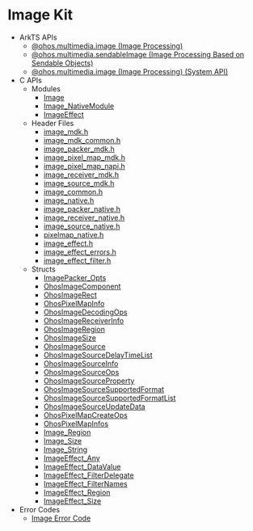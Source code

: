 # Image Kit

- ArkTS APIs
  - [@ohos.multimedia.image (Image Processing)](js-apis-image.md)
  - [@ohos.multimedia.sendableImage (Image Processing Based on Sendable Objects)](js-apis-sendableImage.md)
  - [@ohos.multimedia.image (Image Processing) (System API)](js-apis-image-sys.md)
- C APIs
  - Modules
    - [Image](image.md)
    - [Image_NativeModule](_image___native_module.md)
    - [ImageEffect](_image_effect.md)
  - Header Files
    - [image_mdk.h](image__mdk_8h.md)
    - [image_mdk_common.h](image__mdk__common_8h.md)
    - [image_packer_mdk.h](image__packer__mdk_8h.md)
    - [image_pixel_map_mdk.h](image__pixel__map__mdk_8h.md)
    - [image_pixel_map_napi.h](image__pixel__map__napi_8h.md)
    - [image_receiver_mdk.h](image__receiver__mdk_8h.md)
    - [image_source_mdk.h](image__source__mdk_8h.md)
    - [image_common.h](image__common_8h.md)
    - [image_native.h](image__native_8h.md)
    - [image_packer_native.h](image__packer__native_8h.md)
    - [image_receiver_native.h](image__receiver__native_8h.md)
    - [image_source_native.h](image__source__native_8h.md)
    - [pixelmap_native.h](pixelmap__native_8h.md)
    - [image_effect.h](image__effect_8h.md)
    - [image_effect_errors.h](image__effect__errors_8h.md)
    - [image_effect_filter.h](image__effect__filter_8h.md)
  - Structs
    - [ImagePacker_Opts](_image_packer___opts__.md)
    - [OhosImageComponent](_o_h_o_s_1_1_media_1_1_ohos_image_component.md)
    - [OhosImageRect](_o_h_o_s_1_1_media_1_1_ohos_image_rect.md)
    - [OhosPixelMapInfo](_o_h_o_s_1_1_media_1_1_ohos_pixel_map_info.md)
    - [OhosImageDecodingOps](_ohos_image_decoding_ops.md)
    - [OhosImageReceiverInfo](_ohos_image_receiver_info.md)
    - [OhosImageRegion](_ohos_image_region.md)
    - [OhosImageSize](_ohos_image_size.md)
    - [OhosImageSource](_ohos_image_source.md)
    - [OhosImageSourceDelayTimeList](_ohos_image_source_delay_time_list.md)
    - [OhosImageSourceInfo](_ohos_image_source_info.md)
    - [OhosImageSourceOps](_ohos_image_source_ops.md)
    - [OhosImageSourceProperty](_ohos_image_source_property.md)
    - [OhosImageSourceSupportedFormat](_ohos_image_source_supported_format.md)
    - [OhosImageSourceSupportedFormatList](_ohos_image_source_supported_format_list.md)
    - [OhosImageSourceUpdateData](_ohos_image_source_update_data.md)
    - [OhosPixelMapCreateOps](_ohos_pixel_map_create_ops.md)
    - [OhosPixelMapInfos](_ohos_pixel_map_infos.md)
    - [Image_Region](_image___region.md)
    - [Image_Size](_image___size.md)
    - [Image_String](_image___string.md)
    - [ImageEffect_Any](_image_effect___any.md)
    - [ImageEffect_DataValue](union_image_effect___data_value.md)
    - [ImageEffect_FilterDelegate](_image_effect___filter_delegate.md)
    - [ImageEffect_FilterNames](_image_effect___filter_names.md)
    - [ImageEffect_Region](_image_effect___region.md)
    - [ImageEffect_Size](_image_effect___size.md)
- Error Codes
  - [Image Error Code](errorcode-image.md)
